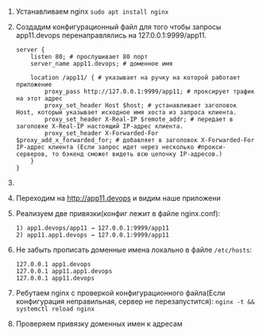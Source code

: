 1. Устанавливаем nginx `sudo apt install nginx`

2. Создадим конфигурационный файл для того чтобы запросы app11.devops перенаправлялись на 127.0.0.1:9999/app11.
    ```
    server {
        listen 80; # прослушивает 80 порт
        server_name app11.devops; # доменное имя

        location /app11/ { # указывает на ручку на которой работает приложение
            proxy_pass http://127.0.0.1:9999/app11; # проксирует трафик на этот адрес
            proxy_set_header Host $host; # устанавливает заголовок Host, который указывает исходное имя хоста из запроса клиента.
            proxy_set_header X-Real-IP $remote_addr; # передает в заголовке X-Real-IP настоящий IP-адрес клиента.
            proxy_set_header X-Forwarded-For $proxy_add_x_forwarded_for; # добавляет в заголовок X-Forwarded-For IP-адрес клиента (Если запрос идет через несколько #прокси-серверов, то бэкенд сможет видеть всю цепочку IP-адресов.)
        }
    }
    ```

3. 

3. Переходим на http://app11.devops и видим наше приложени

4. Реализуем две привязки(конфиг лежит в файле nginx.conf):
    ```
    1) app1.devops/app11 → 127.0.0.1:9999/app11
    2) app11.app1.devops → 127.0.0.1:9999/app11
    ```

5. Не забыть прописать доменные имена локально в файле `/etc/hosts`:
    ```
    127.0.0.1 app1.devops
    127.0.0.1 app11.app1.devops
    127.0.0.1 app11.devops
    ```

6. Ребутаем nginx с проверкой конфигурационного файла(Если конфигурация неправильная, сервер не перезапустится): `nginx -t && systemctl reload nginx`

7. Проверяем привязку доменных имен к адресам
